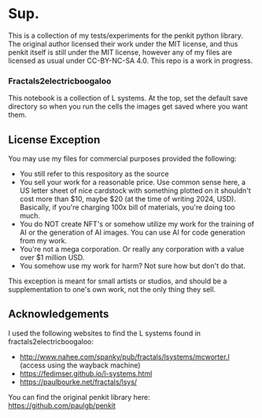 # Sup. 

This is a collection of my tests/experiments for the penkit python library. The original author licensed their work
under the MIT license, and thus penkit itself is still under the MIT license, however any of my files are licensed as usual
under CC-BY-NC-SA 4.0. This repo is a work in progress.

### Fractals2electricboogaloo

This notebook is a collection of L systems. At the top, set the default save directory so when you
run the cells the images get saved where you want them. 

## License Exception 

You may use my files for commercial purposes provided the following:
- You still refer to this respository as the source
- You sell your work for a reasonable price. Use common sense here, a US letter sheet of nice cardstock with something plotted
on it shouldn't cost more than $10, maybe $20 (at the time of writing 2024, USD). Basically, if you're charging 100x bill of materials,
you're doing too much.
- You do NOT create NFT's or somehow utilize my work for the training of AI or the generation of AI images. You can use AI for code generation from my work. 
- You're not a mega corporation. Or really any corporation with a value over $1 million USD.
- You somehow use my work for harm? Not sure how but don't do that.

This exception is meant for small artists or studios, and should be a supplementation to one's own work, not the only
thing they sell. 

## Acknowledgements

I used the following websites to find the L systems found in fractals2electricboogaloo:

- http://www.nahee.com/spanky/pub/fractals/lsystems/mcworter.l (access using the wayback machine)
- https://fedimser.github.io/l-systems.html
- https://paulbourke.net/fractals/lsys/

You can find the original penkit library here:
https://github.com/paulgb/penkit